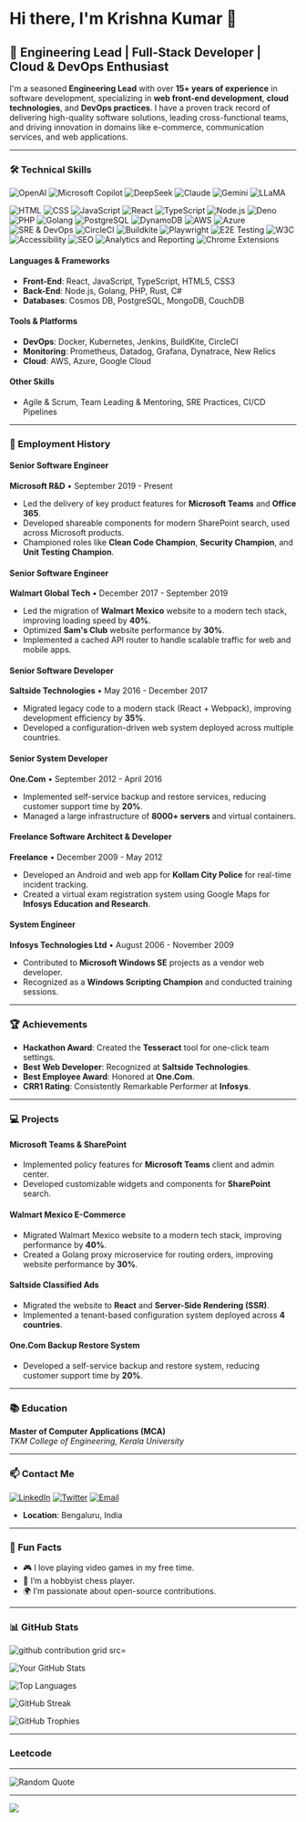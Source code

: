 # Hi there, I'm Krishna Kumar 👋

## 🚀 Engineering Lead | Full-Stack Developer | Cloud & DevOps Enthusiast

I'm a seasoned **Engineering Lead** with over **15+ years of experience** in software development, specializing in **web front-end development**, **cloud technologies**, and **DevOps practices**. I have a proven track record of delivering high-quality software solutions, leading cross-functional teams, and driving innovation in domains like e-commerce, communication services, and web applications.

---

### 🛠️ Technical Skills
![OpenAI](https://img.shields.io/badge/OpenAI_GPT-412991?style=for-the-badge&logo=openai&logoColor=white)
![Microsoft Copilot](https://img.shields.io/badge/Microsoft_Copilot-0078D4?style=for-the-badge&logo=microsoft&logoColor=white)
![DeepSeek](https://img.shields.io/badge/DeepSeek-000000?style=for-the-badge&logo=ai&logoColor=white)
![Claude](https://img.shields.io/badge/Anthropic_Claude-000000?style=for-the-badge&logo=anthropic&logoColor=white)
![Gemini](https://img.shields.io/badge/Google_Gemini-4285F4?style=for-the-badge&logo=google&logoColor=white)
![LLaMA](https://img.shields.io/badge/Meta_LLaMA-0088CC?style=for-the-badge&logo=meta&logoColor=white)

![HTML](https://img.shields.io/badge/HTML-E34F26?style=for-the-badge&logo=html5&logoColor=white)
![CSS](https://img.shields.io/badge/CSS-1572B6?style=for-the-badge&logo=css3&logoColor=white)
![JavaScript](https://img.shields.io/badge/JavaScript-F7DF1E?style=for-the-badge&logo=javascript&logoColor=black)
![React](https://img.shields.io/badge/React-20232A?style=for-the-badge&logo=react&logoColor=61DAFB)
![TypeScript](https://img.shields.io/badge/TypeScript-3178C6?style=for-the-badge&logo=typescript&logoColor=white)
![Node.js](https://img.shields.io/badge/Node.js-339933?style=for-the-badge&logo=node.js&logoColor=white)
![Deno](https://img.shields.io/badge/Deno-000000?style=for-the-badge&logo=deno&logoColor=white)
![PHP](https://img.shields.io/badge/PHP-777BB4?style=for-the-badge&logo=php&logoColor=white)
![Golang](https://img.shields.io/badge/Go-00ADD8?style=for-the-badge&logo=go&logoColor=white)
![PostgreSQL](https://img.shields.io/badge/PostgreSQL-4169E1?style=for-the-badge&logo=postgresql&logoColor=white)
![DynamoDB](https://img.shields.io/badge/DynamoDB-4053D6?style=for-the-badge&logo=amazon-dynamodb&logoColor=white)
![AWS](https://img.shields.io/badge/AWS-232F3E?style=for-the-badge&logo=amazon-aws&logoColor=white)
![Azure](https://img.shields.io/badge/Azure-0089D6?style=for-the-badge&logo=microsoft-azure&logoColor=white)
![SRE & DevOps](https://img.shields.io/badge/SRE_&_DevOps-000000?style=for-the-badge&logo=devops&logoColor=white)
![CircleCI](https://img.shields.io/badge/CircleCI-343434?style=for-the-badge&logo=circleci&logoColor=white)
![Buildkite](https://img.shields.io/badge/Buildkite-14CC80?style=for-the-badge&logo=buildkite&logoColor=white)
![Playwright](https://img.shields.io/badge/Playwright-2EAD33?style=for-the-badge&logo=playwright&logoColor=white)
![E2E Testing](https://img.shields.io/badge/E2E_Testing-000000?style=for-the-badge&logo=testing-library&logoColor=white)
![W3C](https://img.shields.io/badge/W3C-005A9C?style=for-the-badge&logo=w3c&logoColor=white)
![Accessibility](https://img.shields.io/badge/Accessibility-000000?style=for-the-badge&logo=accessibility&logoColor=white)
![SEO](https://img.shields.io/badge/SEO-000000?style=for-the-badge&logo=seo&logoColor=white)
![Analytics and Reporting](https://img.shields.io/badge/Analytics_and_Reporting-000000?style=for-the-badge&logo=google-analytics&logoColor=white)
![Chrome Extensions](https://img.shields.io/badge/Chrome_Extensions-4285F4?style=for-the-badge&logo=google-chrome&logoColor=white)


#### **Languages & Frameworks**
- **Front-End**: React, JavaScript, TypeScript, HTML5, CSS3
- **Back-End**: Node.js, Golang, PHP, Rust, C#
- **Databases**: Cosmos DB, PostgreSQL, MongoDB, CouchDB

#### **Tools & Platforms**
- **DevOps**: Docker, Kubernetes, Jenkins, BuildKite, CircleCI
- **Monitoring**: Prometheus, Datadog, Grafana, Dynatrace, New Relics
- **Cloud**: AWS, Azure, Google Cloud

#### **Other Skills**
- Agile & Scrum, Team Leading & Mentoring, SRE Practices, CI/CD Pipelines

---

### 💼 Employment History

#### **Senior Software Engineer**
**Microsoft R&D** • September 2019 - Present  
- Led the delivery of key product features for **Microsoft Teams** and **Office 365**.
- Developed shareable components for modern SharePoint search, used across Microsoft products.
- Championed roles like **Clean Code Champion**, **Security Champion**, and **Unit Testing Champion**.

#### **Senior Software Engineer**
**Walmart Global Tech** • December 2017 - September 2019  
- Led the migration of **Walmart Mexico** website to a modern tech stack, improving loading speed by **40%**.
- Optimized **Sam's Club** website performance by **30%**.
- Implemented a cached API router to handle scalable traffic for web and mobile apps.

#### **Senior Software Developer**
**Saltside Technologies** • May 2016 - December 2017  
- Migrated legacy code to a modern stack (React + Webpack), improving development efficiency by **35%**.
- Developed a configuration-driven web system deployed across multiple countries.

#### **Senior System Developer**
**One.Com** • September 2012 - April 2016  
- Implemented self-service backup and restore services, reducing customer support time by **20%**.
- Managed a large infrastructure of **8000+ servers** and virtual containers.

#### **Freelance Software Architect & Developer**
**Freelance** • December 2009 - May 2012  
- Developed an Android and web app for **Kollam City Police** for real-time incident tracking.
- Created a virtual exam registration system using Google Maps for **Infosys Education and Research**.

#### **System Engineer**
**Infosys Technologies Ltd** • August 2006 - November 2009  
- Contributed to **Microsoft Windows SE** projects as a vendor web developer.
- Recognized as a **Windows Scripting Champion** and conducted training sessions.

---

### 🏆 Achievements

- **Hackathon Award**: Created the **Tesseract** tool for one-click team settings.
- **Best Web Developer**: Recognized at **Saltside Technologies**.
- **Best Employee Award**: Honored at **One.Com**.
- **CRR1 Rating**: Consistently Remarkable Performer at **Infosys**.

---

### 💻 Projects

#### **Microsoft Teams & SharePoint**
- Implemented policy features for **Microsoft Teams** client and admin center.
- Developed customizable widgets and components for **SharePoint** search.

#### **Walmart Mexico E-Commerce**
- Migrated Walmart Mexico website to a modern tech stack, improving performance by **40%**.
- Created a Golang proxy microservice for routing orders, improving website performance by **30%**.

#### **Saltside Classified Ads**
- Migrated the website to **React** and **Server-Side Rendering (SSR)**.
- Implemented a tenant-based configuration system deployed across **4 countries**.

#### **One.Com Backup Restore System**
- Developed a self-service backup and restore system, reducing customer support time by **20%**.

---

### 📚 Education

**Master of Computer Applications (MCA)**  
*TKM College of Engineering, Kerala University*

---

### 📫 Contact Me

[![LinkedIn](https://img.shields.io/badge/LinkedIn-0077B5?style=for-the-badge&logo=linkedin&logoColor=white)](https://www.linkedin.com/in/krishna2nd/)
[![Twitter](https://img.shields.io/badge/Twitter-1DA1F2?style=for-the-badge&logo=twitter&logoColor=white)](https://twitter.com/krishna2nd)
[![Email](https://img.shields.io/badge/Email-D14836?style=for-the-badge&logo=gmail&logoColor=white)](mailto:krishnakumar.s.s@outlook.com)
- **Location**: Bengaluru, India

---

### 🌟 Fun Facts

- 🎮 I love playing video games in my free time.
- 🎸 I’m a hobbyist chess player.
- 🌍 I’m passionate about open-source contributions.

---

### 📊 GitHub Stats

 <picture>
  <source media="(prefers-color-scheme: dark)" srcset="https://raw.githubusercontent.com/krishna2nd/krishna2nd/refs/heads/output/github-contribution-grid-snake-dark.svg">
  <source media="(prefers-color-scheme: light)" srcset="https://raw.githubusercontent.com/krishna2nd/krishna2nd/refs/heads/output/github-contribution-grid-snake.svg">
  <img alt="github contribution grid src="https://raw.githubusercontent.com/krishna2nd/krishna2nd/refs/heads/output/github-contribution-grid-snake.svg">
</picture> 

![Your GitHub Stats](https://github-readme-stats.vercel.app/api?username=krishna2nd&show_icons=true&theme=radical)

![Top Languages](https://github-readme-stats.vercel.app/api/top-langs/?username=krishna2nd&layout=compact&theme=radical)

![GitHub Streak](https://github-readme-streak-stats.herokuapp.com/?user=krishna2nd&theme=radical)

![GitHub Trophies](https://github-profile-trophy.vercel.app/?username=krishna2nd&theme=radical&no-frame=true&row=2&column=4)

---

### Leetcode 

<!-- ![ Stats](https://leetcode-status.vercel.app/api/graph/krishna2nd?theme=dark&hide_title=false&custom_title=)  -->

---

![Random Quote](https://quotes-github-readme.vercel.app/api?type=horizontal&theme=radical)


---
![](https://github-readme-medium.vercel.app/?username=krishna2nd&limit=2)

